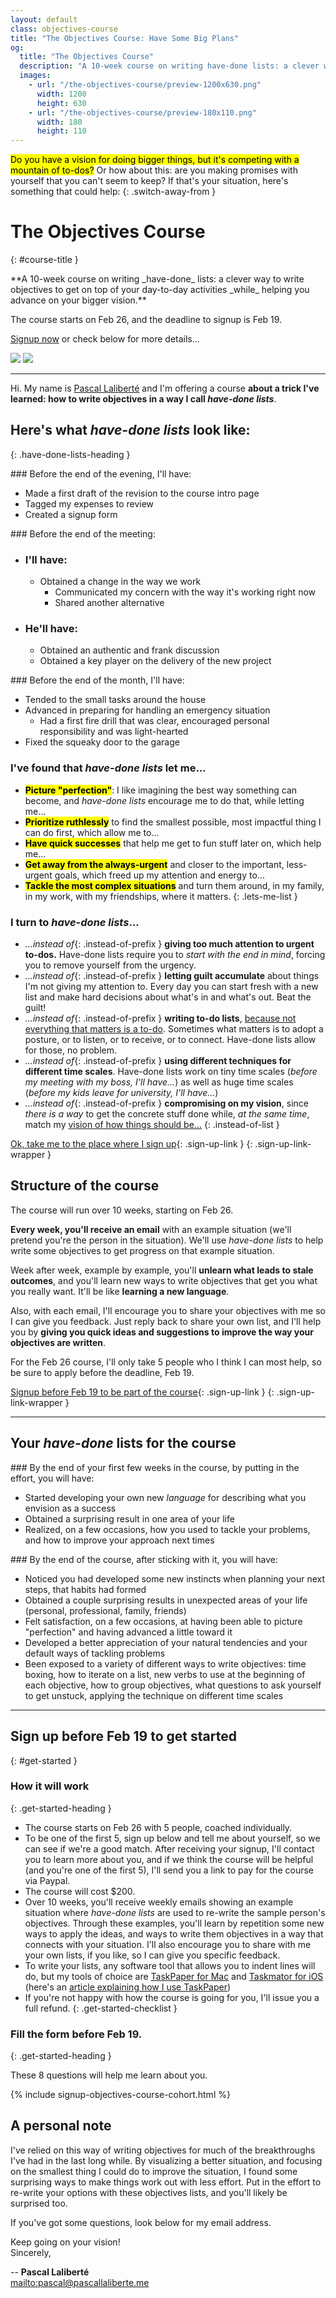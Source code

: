 ```yaml
---
layout: default
class: objectives-course
title: "The Objectives Course: Have Some Big Plans"
og:
  title: "The Objectives Course"
  description: "A 10-week course on writing have-done lists: a clever way to write objectives to get on top of your day-to-day activities while helping you advance on your bigger picture vision"
  images:
    - url: "/the-objectives-course/preview-1200x630.png"
      width: 1200
      height: 630
    - url: "/the-objectives-course/preview-180x110.png"
      width: 180
      height: 110
---
```


<mark>Do you have a vision for doing bigger things, but it's competing with a mountain of to-dos?</mark> Or how about this: are you making promises with yourself that you can't seem to keep? If that's your situation, here's something that could help:
{: .switch-away-from }

# The Objectives Course
{: #course-title }

<div class="intro" markdown="1">
**A 10-week course on writing _have-done_ lists: a clever way to write objectives to get on top of your day-to-day activities _while_ helping you advance on your bigger vision.**

The course starts on Feb 26, and the deadline to signup is Feb 19.

[Signup now](#get-started) or check below for more details...
</div>

<div class="img-responsive-wrapper">
  <img class="img-responsive img-responsive-mobile" src="./todos-vision-mobile.jpg">
  <img class="img-responsive img-responsive-full" src="./todos-vision.jpg">
</div>


***

Hi. My name is [Pascal Laliberté](/) and I'm offering a course **about a trick I've learned: how to write objectives in a way I call _have-done lists_**.

## Here's what **_have-done lists_** look like:
{: .have-done-lists-heading }

<div class="have-done-lists" markdown="1">

<div class="have-done-list" markdown="1">
### Before the end of the evening, I'll have:

* Made a first draft of the revision to the course intro page
* Tagged my expenses to review
* Created a signup form
</div>

<div class="have-done-list" markdown="1">
### Before the end of the meeting:

* ### I'll have:
  * Obtained a change in the way we work
    * Communicated my concern with the way it's working right now
    * Shared another alternative
* ### He'll have:
  * Obtained an authentic and frank discussion
  * Obtained a key player on the delivery of the new project
</div>

<div class="have-done-list" markdown="1">
### Before the end of the month, I'll have:

* Tended to the small tasks around the house
* Advanced in preparing for handling an emergency situation
  * Had a first fire drill that was clear, encouraged personal responsibility and was light-hearted
* Fixed the squeaky door to the garage
</div>
</div>

### I've found that _have-done lists_ let me...

* **<mark>Picture "perfection"</mark>**: I like imagining the best way something can become, and _have-done lists_ encourage me to do that, while letting me...
* **<mark>Prioritize ruthlessly</mark>** to find the smallest possible, most impactful thing I can do first, which allow me to...
* **<mark>Have quick successes</mark>** that help me get to fun stuff later on, which help me...
* **<mark>Get away from the always-urgent</mark>** and closer to the important, less-urgent goals, which freed up my attention and energy to...
* **<mark>Tackle the most complex situations</mark>** and turn them around, in my family, in my work, with my friendships, where it matters.
{: .lets-me-list }

### I turn to _have-done lists_...

* *...instead of*{: .instead-of-prefix } **giving too much attention to urgent to-dos.** Have-done lists require you to _start with the end in mind_, forcing you to remove yourself from the urgency.
* *...instead of*{: .instead-of-prefix } **letting guilt accumulate** about things I'm not giving my attention to. Every day you can start fresh with a new list and make hard decisions about what's in and what's out. Beat the guilt!
* *...instead of*{: .instead-of-prefix } **writing to-do lists**, [because not everything that matters is a to-do](https://medium.com/@pascallaliberte/what-to-dos-cant-do-9e4568c7a901#.t9c97ucct). Sometimes what matters is to adopt a posture, or to listen, or to receive, or to connect. Have-done lists allow for those, no problem.
* *...instead of*{: .instead-of-prefix } **using different techniques for different time scales**. Have-done lists work on tiny time scales (_before my meeting with my boss, I'll have..._) as well as huge time scales (_before my kids leave for university, I'll have..._)
* *...instead of*{: .instead-of-prefix } **compromising on my vision**, since _there is a way_ to get the concrete stuff done while, _at the same time_, match my [vision of how things should be...](https://medium.com/@pascallaliberte/your-ideals-and-their-future-c0cd9966801c#.ci5yc7ss2)
{: .instead-of-list }

[Ok, take me to the place where I sign up](#get-started){: .sign-up-link }
{: .sign-up-link-wrapper }

## Structure of the course

The course will run over 10 weeks, starting on Feb 26.

**Every week, you'll receive an email** with an example situation (we'll pretend you're the person in the situation). We'll use _have-done lists_ to help write some objectives to get progress on that example situation.

Week after week, example by example, you'll **unlearn what leads to stale outcomes**, and you'll learn new ways to write objectives that get you what you really want. It'll be like **learning a new language**.

Also, with each email, I'll encourage you to share your objectives with me so I can give you feedback. Just reply back to share your own list, and I'll help you by **giving you quick ideas and suggestions to improve the way your objectives are written**.

For the Feb 26 course, I'll only take 5 people who I think I can most help, so be sure to apply before the deadline, Feb 19.

[Signup before Feb 19 to be part of the course](#get-started){: .sign-up-link }
{: .sign-up-link-wrapper }

***

## Your _have-done_ lists for the course

<div class="have-done-list course-objectives" markdown="1">
### By the end of your first few weeks in the course, by putting in the effort, you will have:

* Started developing your own new _language_ for describing what you envision as a success
* Obtained a surprising result in one area of your life
* Realized, on a few occasions, how you used to tackle your problems, and how to improve your approach next times
</div>

<div class="have-done-list course-objectives" markdown="1">
### By the end of the course, after sticking with it, you will have:

* Noticed you had developed some new instincts when planning your next steps, that habits had formed
* Obtained a couple surprising results in unexpected areas of your life (personal, professional, family, friends)
* Felt satisfaction, on a few occasions, at having been able to picture "perfection" and having advanced a little toward it
* Developed a better appreciation of your natural tendencies and your default ways of tackling problems
* Been exposed to a variety of different ways to write objectives: time boxing, how to iterate on a list, new verbs to use at the beginning of each objective, how to group objectives, what questions to ask yourself to get unstuck, applying the technique on different time scales
</div>

***

## Sign up before Feb 19 to get started
{: #get-started }

### How it will work
{: .get-started-heading }

* The course starts on Feb 26 with 5 people, coached individually.
* To be one of the first 5, sign up below and tell me about yourself, so we can see if we're a good match. After receiving your signup, I'll contact you to learn more about you, and if we think the course will be helpful (and you're one of the first 5), I'll send you a link to pay for the course via Paypal.
* The course will cost $200.
* Over 10 weeks, you'll receive weekly emails showing an example situation where _have-done lists_ are used to re-write the sample person's objectives. Through these examples, you'll learn by repetition some new ways to apply the ideas, and ways to write them objectives in a way that connects with your situation. I'll also encourage you to share with me your own lists, if you like, so I can give you specific feedback.
* To write your lists, any software tool that allows you to indent lines will do, but my tools of choice are [TaskPaper for Mac](https://taskpaper.com) and [Taskmator for iOS][taskmator] (here's an [article explaining how I use TaskPaper][taskpaperarticle])
* If you're not happy with how the course is going for you, I'll issue you a full refund.
{: .get-started-checklist }

[taskmator]: https://itunes.apple.com/app/taskmator-taskpaper-client/id806250172?mt=8
[taskpaperarticle]: https://medium.com/@pascallaliberte/how-i-use-taskpaper-objectives-not-to-dos-d7183a318a83#.ytv94pwjd

### Fill the form before Feb 19.
{: .get-started-heading }

These 8 questions will help me learn about you.

{% include signup-objectives-course-cohort.html %}

## A personal note

I've relied on this way of writing objectives for much of the breakthroughs I've had in the last long while. By visualizing a better situation, and focusing on the smallest thing I could do to improve the situation, I found some surprising ways to make things work out with less effort. Put in the effort to re-write your options with these objectives lists, and you'll likely be surprised too.

If you've got some questions, look below for my email address.

Keep going on your vision!  
Sincerely,

--
**Pascal Laliberté**<br>
<mailto:pascal@pascallaliberte.me>
